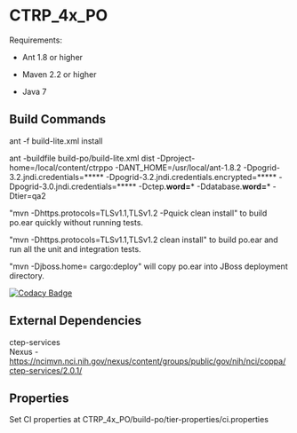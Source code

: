 # CTRP_4x_PO

Requirements:

  * Ant 1.8 or higher

  * Maven 2.2 or higher

  * Java 7
 

Build Commands
-------------
ant -f build-lite.xml install 

ant -buildfile build-po/build-lite.xml dist -Dproject-home=/local/content/ctrppo -DANT_HOME=/usr/local/ant-1.8.2 -Dpogrid-3.2.jndi.credentials=***** -Dpogrid-3.2.jndi.credentials.encrypted=***** -Dpogrid-3.0.jndi.credentials=***** -Dctep.****word=***** -Ddatabase.****word=***** -Dtier=qa2

"mvn -Dhttps.protocols=TLSv1.1,TLSv1.2 -Pquick clean install" to build po.ear quickly without running tests.

"mvn -Dhttps.protocols=TLSv1.1,TLSv1.2 clean install" to build po.ear and run all the unit and integration tests.

"mvn -Djboss.home=<po jboss home> cargo:deploy" will copy po.ear into JBoss deployment directory.

 

[![Codacy Badge](https://api.codacy.com/project/badge/Grade/3fa6a9e70cbb4d468f1823bdadc26690)](https://www.codacy.com/app/FNLCR/CTRP_4x_PO?utm_source=github.com&utm_medium=referral&utm_content=CBIIT/CTRP_4x_PO&utm_campaign=badger)


External Dependencies
---------------------
ctep-services  
Nexus -  https://ncimvn.nci.nih.gov/nexus/content/groups/public/gov/nih/nci/coppa/ctep-services/2.0.1/

Properties
----------
Set CI properties at  CTRP_4x_PO/build-po/tier-properties/ci.properties

